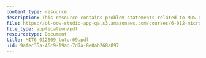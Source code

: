 ```yaml
---
content_type: resource
description: This resource contains problem statements related to MOS device data.
file: https://ol-ocw-studio-app-qa.s3.amazonaws.com/courses/6-012-microelectronic-devices-and-circuits-spring-2009/9afec35a46c919ad7d7a8e0ab268a897_MIT6_012S09_tutor09.pdf
file_type: application/pdf
resourcetype: Document
title: MIT6_012S09_tutor09.pdf
uid: 9afec35a-46c9-19ad-7d7a-8e0ab268a897
---
```

